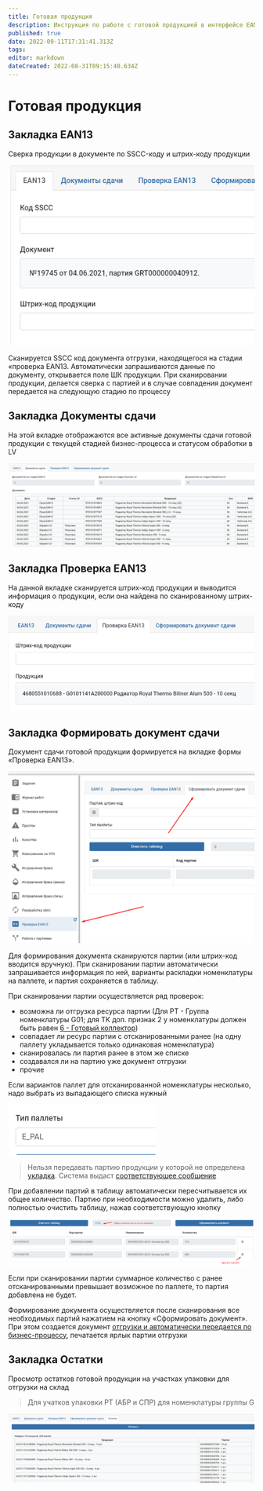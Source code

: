 ```yaml
---
title: Готовая продукция
description: Инструкция по работе с готовой продукцией в интерфейсе EAN13
published: true
date: 2022-09-11T17:31:41.313Z
tags: 
editor: markdown
dateCreated: 2022-08-31T09:15:40.634Z
---
```


# Готовая продукция

## Закладка **EAN13**

Сверка продукции в документе по SSCC-коду и штрих-коду продукции

![](<../../../../assets/0 (38).png>)

Сканируется SSCC код документа отгрузки, находящегося на стадии «проверка EAN13. Автоматически запрашиваются данные по документу, открывается поле ШК продукции. При сканировании продукции, делается сверка с партией и в случае совпадения документ передается на следующую стадию по процессу

## **Закладка Документы сдачи**

На этой вкладке отображаются все активные документы сдачи готовой продукции с текущей стадией бизнес-процесса и статусом обработки в LV

![](<../../../../assets/1 (43).png>)

## **Закладка Проверка EAN13**

На данной вкладке сканируется штрих-код продукции и выводится информация о продукции, если она найдена по сканированному штрих-коду

![](<../../../../assets/2 (104).png>)

## **Закладка Формировать документ сдачи**

Документ сдачи готовой продукции формируется на вкладке формы «Проверка EAN13».

![](<../../../../assets/3 (35).png>)

Для формирования документа сканируются партии (или штрих-код вводится вручную). При сканировании партии автоматически запрашивается информация по ней, варианты раскладки номенклатуры на паллете, и партия сохраняется в таблицу.

При сканировании партии осуществляется ряд проверок:

* возможна ли отгрузка ресурса партии (Для РТ - Группа номенклатуры G01; для ТК доп. признак 2 у номенклатуры должен быть равен [6 - Готовый коллектор](../../../../upravlenie-mdm/klassifikator-resursov/master-dannye/trebovaniya-k-nomenklature-dannye-ploshadok.md))
* совпадает ли ресурс партии с отсканированными ранее (на одну паллету укладывается только одинаковая номенклатура)
* сканировалась ли партия ранее в этом же списке
* создавался ли на партию уже документ отгрузки
* прочие

Если вариантов паллет для отсканированной номенклатуры несколько, надо выбрать из выпадающего списка нужный

![](<../../../../assets/4 (49).png>)

>Нельзя передавать партию продукции у которой не определена [укладка](../../../../uchet/otgruzka-produkcii/ukladka-po-dannym-lv.md). Система выдаст [соответствующее сообщение](../informacionnye-soobsheniya.md#oshibka-opredeleniya-variantov-ukladki-na-pallety)


При добавлении партий в таблицу автоматически пересчитывается их общее количество. Партию при необходимости можно удалить, либо полностью очистить таблицу, нажав соответствующую кнопку

![](<../../../../assets/5 (72).png>)

Если при сканировании партии суммарное количество с ранее отсканированными превышает возможное по паллете, то партия добавлена не будет.

Формирование документа осуществляется после сканирования все необходимых партий нажатием на кнопку «Сформировать документ». При этом создается документ [отгрузки и автоматически передается по бизнес-процессу](../../../../uchet/otgruzka-produkcii/sdacha-produkcii-na-sgp-1.md), печатается ярлык партии отгрузки

## Закладка Остатки

Просмотр остатков готовой продукции на участках упаковки для отгрузки на склад

>Для учатков упаковки РТ (АБР и СПР) для номенклатуры группы G


![](<../../../../assets/image (209).png>)
